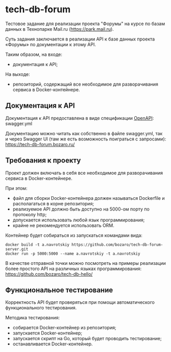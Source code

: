 # tech-db-forum

Тестовое задание для реализации проекта "Форумы" на курсе по базам данных в Технопарке Mail.ru (https://park.mail.ru).

Суть задания заключается в реализации API к базе данных проекта «Форумы» по документации к этому API.

Таким образом, на входе:

 * документация к API;

На выходе:

 * репозиторий, содержащий все необходимое для разворачивания сервиса в Docker-контейнере.

## Документация к API
Документация к API предоставлена в виде спецификации [OpenAPI](https://ru.wikipedia.org/wiki/OpenAPI_%28%D1%81%D0%BF%D0%B5%D1%86%D0%B8%D1%84%D0%B8%D0%BA%D0%B0%D1%86%D0%B8%D1%8F%29): swagger.yml

Документацию можно читать как собственно в файле swagger.yml, так и через Swagger UI (там же есть возможность поиграться с запросами): https://tech-db-forum.bozaro.ru/

## Требования к проекту
Проект должен включать в себя все необходимое для разворачивания сервиса в Docker-контейнере.

При этом:

 * файл для сборки Docker-контейнера должен называться Dockerfile и располагаться в корне репозитория;
 * реализуемое API должно быть доступно на 5000-ом порту по протоколу http;
 * допускается использовать любой язык программирования;
 * крайне не рекомендуется использовать ORM.

Контейнер будет собираться из запускаться командами вида:
```
docker build -t a.navrotskiy https://github.com/bozaro/tech-db-forum-server.git
docker run -p 5000:5000 --name a.navrotskiy -t a.navrotskiy
```

В качестве отправной точки можно посмотреть на примеры реализации более простого API на различных языках программирования: https://github.com/bozaro/tech-db-hello/

## Функциональное тестирование
Корректность API будет проверяться при помощи автоматического функционального тестирования.

Методика тестирования:

 * собирается Docker-контейнер из репозитория;
 * запускается Docker-контейнер;
 * запускается скрипт на Go, который будет проводить тестирование;
 * останавливается Docker-контейнер.
